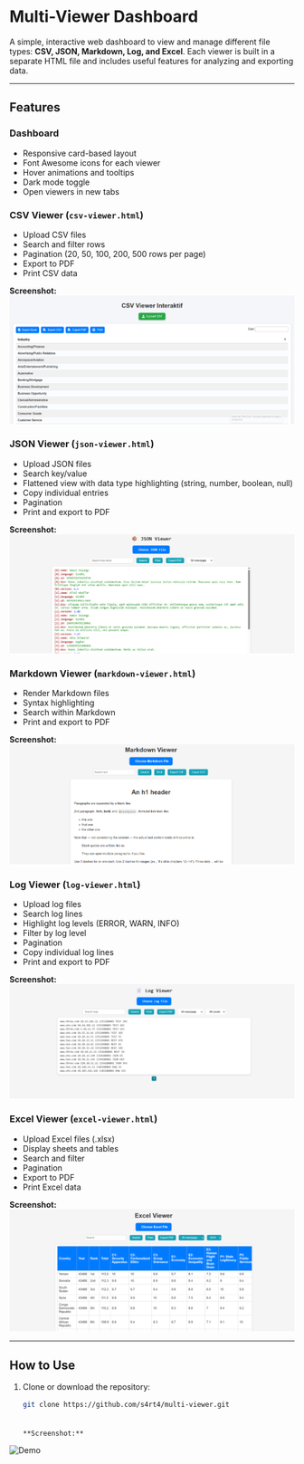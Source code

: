 # Multi-Viewer Dashboard

A simple, interactive web dashboard to view and manage different file types: **CSV, JSON, Markdown, Log, and Excel**. Each viewer is built in a separate HTML file and includes useful features for analyzing and exporting data.

---

## Features

### Dashboard
- Responsive card-based layout
- Font Awesome icons for each viewer
- Hover animations and tooltips
- Dark mode toggle
- Open viewers in new tabs

### CSV Viewer (`csv-viewer.html`)
- Upload CSV files
- Search and filter rows
- Pagination (20, 50, 100, 200, 500 rows per page)
- Export to PDF
- Print CSV data

**Screenshot:**
![CSV Viewer](screenshots/csv-viewer.png)

### JSON Viewer (`json-viewer.html`)
- Upload JSON files
- Search key/value
- Flattened view with data type highlighting (string, number, boolean, null)
- Copy individual entries
- Pagination
- Print and export to PDF

**Screenshot:**
![JSON Viewer](screenshots/json-viewer.png)

### Markdown Viewer (`markdown-viewer.html`)
- Render Markdown files
- Syntax highlighting
- Search within Markdown
- Print and export to PDF

**Screenshot:**
![Markdown Viewer](screenshots/markdown-viewer.png)

### Log Viewer (`log-viewer.html`)
- Upload log files
- Search log lines
- Highlight log levels (ERROR, WARN, INFO)
- Filter by log level
- Pagination
- Copy individual log lines
- Print and export to PDF

**Screenshot:**
![Log Viewer](screenshots/log-viewer.png)

### Excel Viewer (`excel-viewer.html`)
- Upload Excel files (.xlsx)
- Display sheets and tables
- Search and filter
- Pagination
- Export to PDF
- Print Excel data

**Screenshot:**
![Excel Viewer](screenshots/excel-viewer.png)

---

## How to Use

1. Clone or download the repository:
   ```bash
   git clone https://github.com/s4rt4/multi-viewer.git


   **Screenshot:**
![Demo](https://s4rt4.github.io/muti-viewer)


